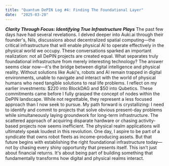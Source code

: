 ```yaml
---
title: "Quantum DePIN Log #4: Finding The Foundational Layer"
date:  "2025-03-28"
---
```


***Clarity Through Focus: Identifying True Infrastructure Plays***
The past few days have had several revelations. I delved deeper into Auki.ai through their founder's, Nils, discussions about decentralized spatial computing—the critical infrastructure that will enable physical AI to operate effectively in the physical world we occupy. These conversations sparked an important realization: not all DePIN projects are created equal.
What separates truly foundational infrastructure from merely interesting technology? The answer seems clear now—it's the bridge between digital intelligence and physical reality. Without solutions like Auki's, robots and AI remain trapped in digital environments, unable to navigate and interact with the world of physical humans who need tangible solutions to real life problems.
I reflect on my earlier investments: $220 into BlockDAG and $50 into Qubetics. These commitments came before I fully grasped the concept of nodes within the DePIN landscape. While not regrettable, they represent a less focused approach than I now seek to pursue.
My path forward is crystallizing: I need to identify and commit to projects that solve obvious present-day problems while simultaneously laying groundwork for long-term infrastructure. The scattered approach of acquiring disparate hardware or chasing activity-based projects now seems inefficient.
The physical realm applications will ultimately speak loudest in this revolution. One day, I aspire to be part of a syndicate that owns robot fleets as income-producing assets. But that future begins with establishing the right foundational infrastructure today—not by chasing every shiny opportunity that presents itself.
This isn't just about financial returns. It's about being part of building something that fundamentally transforms how digital and physical realms interact.